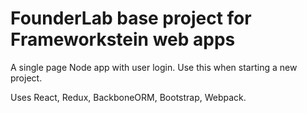 # FounderLab base project for Frameworkstein web apps

A single page Node app with user login. Use this when starting a new project.

Uses React, Redux, BackboneORM, Bootstrap, Webpack.
